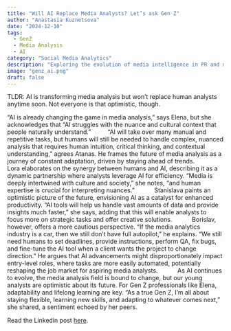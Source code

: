 ```yaml
---
title: "Will AI Replace Media Analysts? Let’s ask Gen Z"
author: "Anastasia Kuznetsova"
date: "2024-12-10"
tags: 
  - GenZ
  - Media Analysis
  - AI
category: "Social Media Analytics"
description: "Exploring the evolution of media intelligence in PR and marketing."
image: "genz_ai.png"
draft: false
---
```

TLDR: AI is transforming media analysis but won’t replace human analysts anytime soon. Not everyone is that optimistic, though.

“AI is already changing the game in media analysis,” says Elena, but she acknowledges that “AI struggles with the nuance and cultural context that people naturally understand.”
      “AI will take over many manual and repetitive tasks, but humans will still be needed to handle complex, nuanced analysis that requires human intuition, critical thinking, and contextual understanding,” agrees Atanas. He frames the future of media analysis as a journey of constant adaptation, driven by staying ahead of trends.
      Lora elaborates on the synergy between humans and AI, describing it as a dynamic partnership where analysts leverage AI for efficiency. “Media is deeply intertwined with culture and society,” she notes, “and human expertise is crucial for interpreting nuances.”
      Stanislava paints an optimistic picture of the future, envisioning AI as a catalyst for enhanced productivity. “AI tools will help us handle vast amounts of data and provide insights much faster,” she says, adding that this will enable analysts to focus more on strategic tasks and offer creative solutions.
      Borislav, however, offers a more cautious perspective. “If the media analytics industry is a car, then we still don’t have full autopilot,” he explains. “We still need humans to set deadlines, provide instructions, perform QA, fix bugs, and fine-tune the AI tool when a client wants the project to change direction.” He argues that AI advancements might disproportionately impact entry-level roles, where tasks are more easily automated, potentially reshaping the job market for aspiring media analysts.
      As AI continues to evolve, the media analysis field is bound to change, but our young analysts are optimistic about its future. For Gen Z professionals like Elena, adaptability and lifelong learning are key. “As a true Gen Z, I’m all about staying flexible, learning new skills, and adapting to whatever comes next,” she shared, a sentiment echoed by her peers.

Read the Linkedin post <a href="#">here</a>.
